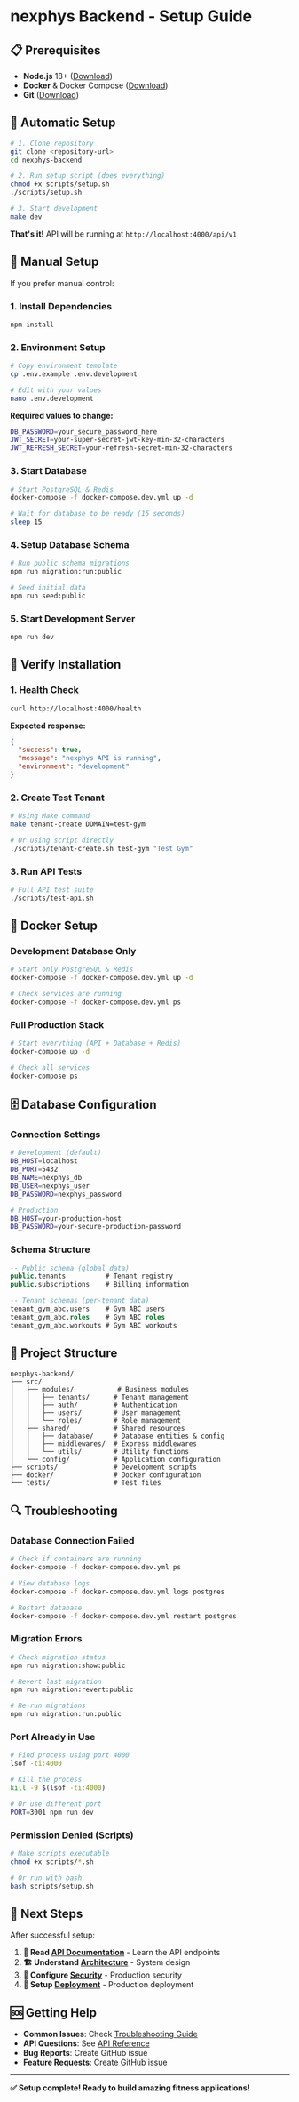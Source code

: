 # nexphys Backend - Setup Guide

## 📋 Prerequisites

- **Node.js** 18+ ([Download](https://nodejs.org/))
- **Docker** & Docker Compose ([Download](https://www.docker.com/))
- **Git** ([Download](https://git-scm.com/))

## 🚀 Automatic Setup

```bash
# 1. Clone repository
git clone <repository-url>
cd nexphys-backend

# 2. Run setup script (does everything)
chmod +x scripts/setup.sh
./scripts/setup.sh

# 3. Start development
make dev
```

**That's it!** API will be running at `http://localhost:4000/api/v1`

## 🔧 Manual Setup

If you prefer manual control:

### 1. Install Dependencies
```bash
npm install
```

### 2. Environment Setup
```bash
# Copy environment template
cp .env.example .env.development

# Edit with your values
nano .env.development
```

**Required values to change:**
```bash
DB_PASSWORD=your_secure_password_here
JWT_SECRET=your-super-secret-jwt-key-min-32-characters
JWT_REFRESH_SECRET=your-refresh-secret-min-32-characters
```

### 3. Start Database
```bash
# Start PostgreSQL & Redis
docker-compose -f docker-compose.dev.yml up -d

# Wait for database to be ready (15 seconds)
sleep 15
```

### 4. Setup Database Schema
```bash
# Run public schema migrations
npm run migration:run:public

# Seed initial data
npm run seed:public
```

### 5. Start Development Server
```bash
npm run dev
```

## 🧪 Verify Installation

### 1. Health Check
```bash
curl http://localhost:4000/health
```

**Expected response:**
```json
{
  "success": true,
  "message": "nexphys API is running",
  "environment": "development"
}
```

### 2. Create Test Tenant
```bash
# Using Make command
make tenant-create DOMAIN=test-gym

# Or using script directly
./scripts/tenant-create.sh test-gym "Test Gym"
```

### 3. Run API Tests
```bash
# Full API test suite
./scripts/test-api.sh
```

## 🐳 Docker Setup

### Development Database Only
```bash
# Start only PostgreSQL & Redis
docker-compose -f docker-compose.dev.yml up -d

# Check services are running
docker-compose -f docker-compose.dev.yml ps
```

### Full Production Stack
```bash
# Start everything (API + Database + Redis)
docker-compose up -d

# Check all services
docker-compose ps
```

## 🗄️ Database Configuration

### Connection Settings
```bash
# Development (default)
DB_HOST=localhost
DB_PORT=5432
DB_NAME=nexphys_db
DB_USER=nexphys_user
DB_PASSWORD=nexphys_password

# Production
DB_HOST=your-production-host
DB_PASSWORD=your-secure-production-password
```

### Schema Structure
```sql
-- Public schema (global data)
public.tenants          # Tenant registry
public.subscriptions    # Billing information

-- Tenant schemas (per-tenant data)
tenant_gym_abc.users    # Gym ABC users
tenant_gym_abc.roles    # Gym ABC roles
tenant_gym_abc.workouts # Gym ABC workouts
```

## 📁 Project Structure

```
nexphys-backend/
├── src/
│   ├── modules/           # Business modules
│   │   ├── tenants/      # Tenant management
│   │   ├── auth/         # Authentication
│   │   ├── users/        # User management
│   │   └── roles/        # Role management
│   ├── shared/           # Shared resources
│   │   ├── database/     # Database entities & config
│   │   ├── middlewares/  # Express middlewares
│   │   └── utils/        # Utility functions
│   └── config/           # Application configuration
├── scripts/              # Development scripts
├── docker/               # Docker configuration
└── tests/                # Test files
```

## 🔍 Troubleshooting

### Database Connection Failed
```bash
# Check if containers are running
docker-compose -f docker-compose.dev.yml ps

# View database logs
docker-compose -f docker-compose.dev.yml logs postgres

# Restart database
docker-compose -f docker-compose.dev.yml restart postgres
```

### Migration Errors
```bash
# Check migration status
npm run migration:show:public

# Revert last migration
npm run migration:revert:public

# Re-run migrations
npm run migration:run:public
```

### Port Already in Use
```bash
# Find process using port 4000
lsof -ti:4000

# Kill the process
kill -9 $(lsof -ti:4000)

# Or use different port
PORT=3001 npm run dev
```

### Permission Denied (Scripts)
```bash
# Make scripts executable
chmod +x scripts/*.sh

# Or run with bash
bash scripts/setup.sh
```

## 🎯 Next Steps

After successful setup:

1. **📖 Read [API Documentation](API.md)** - Learn the API endpoints
2. **🏗️ Understand [Architecture](ARCHITECTURE.md)** - System design
3. **🔐 Configure [Security](SECURITY.md)** - Production security
4. **🚀 Setup [Deployment](DEPLOYMENT.md)** - Production deployment

## 🆘 Getting Help

- **Common Issues**: Check [Troubleshooting Guide](TROUBLESHOOTING.md)
- **API Questions**: See [API Reference](API.md)
- **Bug Reports**: Create GitHub issue
- **Feature Requests**: Create GitHub issue

---

**✅ Setup complete! Ready to build amazing fitness applications!**